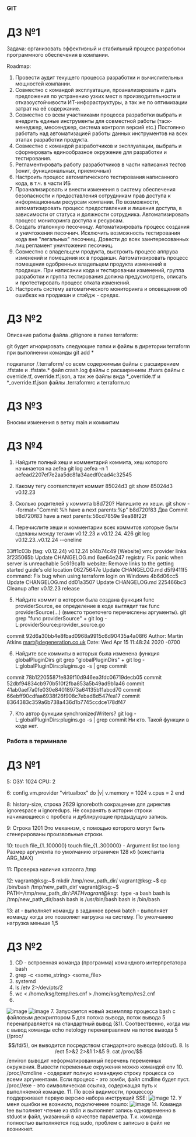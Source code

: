 ### GIT

# ДЗ №1

Задача: организовать эффективный и стабильный процесс разработки программного обеспечения в компании.

Roadmap:

1. Провести аудит текущего процесса разработки и вычислительных мощностей компании.
2. Совместно с командой эксплуатации, проанализировать и дать предложения по устранению узких мест в производительности и отказоустойчивости ИТ-инфораструктуры, а так же по оптимизации затрат на её содержание.
3. Совместно со всем участниками процесса разработки выбрать и внедрить единые инструменты для совместной работы (таск-менеджер, мессенджер, система контроля версий etc.) Постоянно работать над автоматизацией работы данных инструментов на всех этапах разработки продукта.
4. Совместно с командой разработчиков и эксплуатации, выбрать и сформировать единообразное окружение для разработки и тестирования.
5. Регламентировать работу разработчиков в части написания тестов (юнит, функциональных, приемочных)
6. Настроить процесс автоматического тестирования написанного кода, в т.ч. в части ИБ
7. Проанализировать и внести изменения в систему обеспечения безопасности и предоставления сотрудникам прав доступа к информационным ресурсам компании. По возможности, автоматизировать процесс предоставления и лишения доступа, в зависимости от статуса и должности сотрудника. Автоматизировать процесс мониторинга доступа к ресурсам.
8. Создать эталонную песочницу. Автоматизировать процесс создания и уничтожения песочнич. Исключить возможность тестирования кода вне "легальных" песочниц. Довести до всех заинтересованных лиц регламент уничтожения песочниц.
9. Совместно с владельцем продукта, выстроить процесс аппрува изменений и помещения их в продакшн. Автоматизировать процесс помещения одобренных владельцем продукта изменений в продакшн. При написании кода и тестировании изменений, группа разработки и группа тестирования должна предусмотреть, описать и протестировать процесс отката изменений.
10. Настроить систему автоматического мониторинга и оповещения об ошибках на продакшн и стэйдж - средах.

# ДЗ №2

Описание работы файла .gitignore в папке terraform:

git будет игнорировать следующие папки и файлы в диретории terraform при выполнении команды git add *

подкаталог /.terraform/ со всем содержимым
файлы с расширением .tfstate и .tfstate.*
файл crash.log
файлы с расширением .tfvars
файлы с override.tf, override.tf.json, а так же файлы вида *_override.tf и *_override.tf.json
файлы .terraformrc и terraform.rc

# ДЗ №3

Вносим изменения в ветку main и коммитим

# ДЗ №4

1. Найдите полный хеш и комментарий коммита, хеш которого начинается на aefea
git log aefea -n 1
aefead2207ef7e2aa5dc81a34aedf0cad4c32545


2. Какому тегу соответствует коммит 85024d3
git show 85024d3
v0.12.23

3. Сколько родителей у коммита b8d720? Напишите их хеши.
git show --format="Commit %h have a next parents:%p" b8d720f83
Два
Commit b8d720f83 have a next parents:56cd7859e 9ea88f22f

4. Перечислите хеши и комментарии всех коммитов которые были сделаны между тегами v0.12.23 и v0.12.24.
426  git log v0.12.23..v0.12.24 --oneline

33ff1c03b (tag: v0.12.24) v0.12.24
b14b74c49 [Website] vmc provider links
3f235065b Update CHANGELOG.md
6ae64e247 registry: Fix panic when server is unreachable
5c619ca1b website: Remove links to the getting started guide's old location
06275647e Update CHANGELOG.md
d5f9411f5 command: Fix bug when using terraform login on Windows
4b6d06cc5 Update CHANGELOG.md
dd01a3507 Update CHANGELOG.md
225466bc3 Cleanup after v0.12.23 release


5. Найдите коммит в котором была создана функция func providerSource, ее определение в коде выглядит так func providerSource(...) (вместо троеточего перечислены аргументы).
git grep "func providerSource" +  git log -L:providerSource:provider_source.go

commit 92d6a30bb4e8fbad0968a9915c6d90435a4a08f6
Author: Martin Atkins <mart@degeneration.co.uk>
Date:   Wed Apr 15 11:48:24 2020 -0700


6. Найдите все коммиты в которых была изменена функция globalPluginDirs
git grep "globalPluginDirs" + git log -L:globalPluginDirs:plugins.go -s | grep commit

commit 78b12205587fe839f10d946ea3fdc06719decb05
commit 52dbf94834cb970b510f2fba853a5b49ad9b1a46
commit 41ab0aef7a0fe030e84018973a64135b11abcd70
commit 66ebff90cdfaa6938f26f908c7ebad8d547fea17
commit 8364383c359a6b738a436d1b7745ccdce178df47

7. Кто автор функции synchronizedWriters?
git log -L:globalPluginDirs:plugins.go -s | grep commit
Ни кто. Такой функции в коде нет.

### Работа в терминале

# ДЗ №1

5:
ОЗУ: 1024
CPU: 2

6:
config.vm.provider "virtualbox" do |v|
  v.memory = 1024
  v.cpus = 2
end

8:
history-size, строка 2629
ignoreboth сокращение для директив ignorespace и ignoredups. Не сохранять в истории строки начинающиеся с пробела и дублирующие предыдущую запись.

9: 
Строка 1201
Это механизм, с помощью которого могут быть сгенерированы произвольные строки.

10:
touch file_{1..100000}
touch file_{1..300000} - Argument list too long
Размер аргумента по умолчанию ограничен 128 кб (константа ARG_MAX)

11:
Проверка наличия катаолга /tmp

12:
vagrant@ksg:~$ mkdir /tmp/new_path_dir/
vagrant@ksg:~$ cp /bin/bash /tmp/new_path_dir/
vagrant@ksg:~$ PATH=/tmp/new_path_dir/:$PATH
vagrant@ksg:~$ type -a bash
bash is /tmp/new_path_dir/bash
bash is /usr/bin/bash
bash is /bin/bash

13:
at - выполняет команду в заданное время
batch - выполняет команду когда это позволяет нагрузка на систему. По умолчанию нагрузка меньше 1,5

# ДЗ №2

1. CD - встроенная команда (программа) командного интерпретатора bash
2. grep -c <some_string> <some_file>
3. systemd
4. ls /etv 2>/dev/pts/2
5. wc < /home/ksg/temp/res.cnf > /home/ksg/temp/res2.cnf
6. 
![image](https://user-images.githubusercontent.com/93157702/151010285-b43141d9-535f-4122-980b-4f33abad4797.png)
![image](https://user-images.githubusercontent.com/93157702/151010423-412a9ce3-fe05-4b96-bc23-21dd83d3df1a.png)
7. Запускается новый экземпляр процесса bash с файловым дескриптором 5 для потока вывода, поток вывода 5 перенаправляется на стандартный вывод (&1). Соотвественно, когда мы с вывод команды echo netology перенаправляем на поток вывода 5 (/proc/$$/fd/5), он выводится посредством стандартного вывода (stdout).
8. ls /ect 5>&2 2>&1 1>&5
9. cat /proc/$$/environ выводит неформатированный перечень переменных окружения. Вывести переменные окружения можко командой env
10. /proc/<PID>/cmdline - содержит полную командную строку процесса со всеми аргументами. Если процесс - это зомби, файл cmdline будет пуст.
    /proc/<PID>/exe - это символическая ссылка, содержащая путь к выполняемой команде.
11. По всей видимости, процессор поддерживает первую версию набора инструкций SSE:
  ![image](https://user-images.githubusercontent.com/93157702/151021752-4c52c6c2-81a7-4879-bc64-32f53c1906d1.png)
12. У меня ошибки не возникло, подключение пошло:
  ![image](https://user-images.githubusercontent.com/93157702/151022507-22c4ed10-0edc-45c3-9de5-0832527d4462.png)
14. Команда tee выполняет чтение из stdin и выполняет запись одновременно в stduot и файл, указанный в качестве параметра. Т.к. команда полностью выполняется под sudo, проблем с записью в файл не возникнет.

